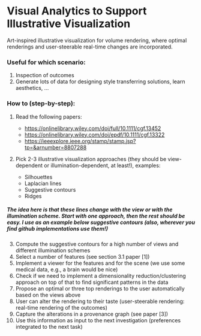 # Visual Analytics to Support Illustrative Visualization

Art-inspired illustrative visualization for volume rendering, where optimal renderings and user-steerable real-time changes are incorporated. 

### Useful for which scenario: 
1. Inspection of outcomes
2. Generate lots of data for designing style transferring solutions, learn aesthetics, …

### How to (step-by-step): 

1) Read the following papers: 
    - https://onlinelibrary.wiley.com/doi/full/10.1111/cgf.13452
    - https://onlinelibrary.wiley.com/doi/epdf/10.1111/cgf.13322
    - https://ieeexplore.ieee.org/stamp/stamp.jsp?tp=&arnumber=8807288

2) Pick 2-3 illustrative visualization approaches (they should be view-dependent or illumination-dependent, at least!), examples: 
    - Silhouettes
    - Laplacian lines 
    - Suggestive contours
    - Ridges
        
##### The idea here is that these lines change with the view or with the illumination scheme. Start with one approach, then the rest should be easy. I use as an example below suggestive contours (also, wherever you find github implementations use them!)

3) Compute the suggestive contours for a high number of views and different illumination schemes 
4) Select a number of features (see section 3.1 paper [1])
5) Implement a viewer for the features and for the scene (we use some medical data, e.g., a brain would be nice)
6) Check if we need to implement a dimensionality reduction/clustering approach on top of that to find significant patterns in the data
7) Propose an optimal or three top renderings to the user automatically based on the views above
8) User can alter the rendering to their taste (user-steerable rendering: real-time rendering of the outcomes)
9) Capture the alterations in a provenance graph (see paper [3])
10) Use this information as input to the next investigation (preferences integrated to the next task)
